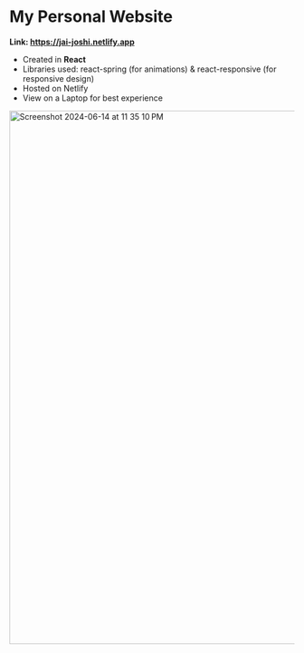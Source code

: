 # My Personal Website

**Link: https://jai-joshi.netlify.app**

- Created in **React**
- Libraries used: react-spring (for animations) & react-responsive (for responsive design) 
- Hosted on Netlify
- View on a Laptop for best experience

<img width="941" alt="Screenshot 2024-06-14 at 11 35 10 PM" src="https://github.com/Jai0212/My-Website/assets/86296165/5e328a95-eb7c-4367-a99e-4ed14fe7def7">
